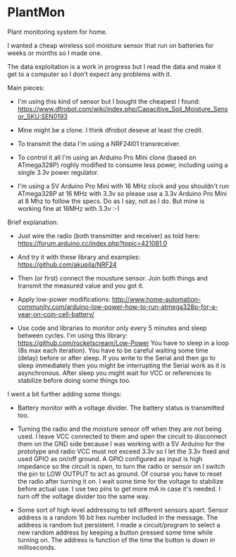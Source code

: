 # PlantMon
Plant monitoring system for home.

I wanted a cheap wireless soil moisture sensor that run on batteries for weeks or months so I made one.

The data exploitation is a work in progress but I read the data and make it get to a computer so I don't expect any problems with it.

Main pieces:

  * I'm using this kind of sensor but I bought the cheapest I found:
    https://www.dfrobot.com/wiki/index.php/Capacitive_Soil_Moisture_Sensor_SKU:SEN0193

  * Mine might be a clone. I think dfrobot deseve at least the credit.

  * To transmit the data I'm using a NRF24l01 transreceiver.

  * To control it all I'm using an Arduino Pro Mini clone (based on ATmega328P) roghly modified to consume less power, including using a single 3.3v power regulator.

  * I'm using a 5V Arduino Pro Mini with 16 MHz clock and you shouldn't run ATmega328P at 16 MHz with 3.3v so please use a 3.3v Arduino Pro Mini at 8 Mhz to follow the specs. Do as I say, not as I do. But mine is working fine at 16MHz with 3.3v :-)

Brief explanation:

  * Just wire the radio (both transmitter and receiver) as told here:
    https://forum.arduino.cc/index.php?topic=421081.0
    
  * And try it with these library and examples:
    https://github.com/akupila/NRF24
    
  * Then (or first) connect the mousture sensor. Join both things and transmit the measured value and you got it.
  
  * Apply low-power modifications:
    http://www.home-automation-community.com/arduino-low-power-how-to-run-atmega328p-for-a-year-on-coin-cell-battery/
    
  * Use code and libraries to monitor only every 5 minutes and sleep between cycles.
    I'm using this library: https://github.com/rocketscream/Low-Power
    You have to sleep in a loop (8s max each iteration). You have to be careful waiting some time (delay) before or after sleep. If you write to the Serial and then go to sleep immediately then you might be interrupting the Serial work as it is asynchronous. After sleep you might wait for VCC or references to stabilize before doing some things too.

I went a bit further adding some things:

  * Battery monitor with a voltage divider. The battery status is transmitted too.
  
  * Turning the radio and the moisture sensor off when they are not being used. I leave VCC connected to them and open the circuit to disconnect them on the GND side because I was working with a 5V Arduino for the prototype and radio VCC must not exceed 3.3v so I let the 3.3v fixed and used GPIO as on/off ground. A GPIO configured as input is high impedance so the circuit is open, to turn the radio or sensor on I switch the pin to LOW OUTPUT to act as ground. Of course you have to reset the radio after turning it on. I wait some time for the voltage to stabilize before actual use. I use two pins to get more mA in case it's needed. I turn off the voltage divider too the same way.
  
  * Some sort of high level addressing to tell different sensors apart. Sensor address is a random 16 bit hex number included in the message. The address is random but persistent. I made a circuit/program to select a new random address by keeping a button pressed some time while turning on. The address is function of the time the button is down in milliseconds.
